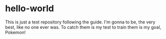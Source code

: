# hello-world
This is just a test repository following the guide.  I'm gonna to be, the very best, like no one ever was.  To catch them is my test to train them is my goal, Pokemon!
